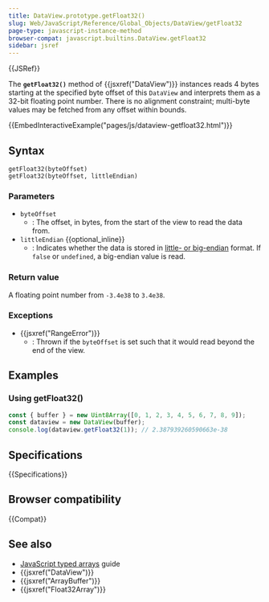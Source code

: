 ```yaml
---
title: DataView.prototype.getFloat32()
slug: Web/JavaScript/Reference/Global_Objects/DataView/getFloat32
page-type: javascript-instance-method
browser-compat: javascript.builtins.DataView.getFloat32
sidebar: jsref
---
```


{{JSRef}}

The **`getFloat32()`** method of {{jsxref("DataView")}} instances reads 4 bytes starting at the specified byte offset of this `DataView` and interprets them as a 32-bit floating point number. There is no alignment constraint; multi-byte values may be fetched from any offset within bounds.

{{EmbedInteractiveExample("pages/js/dataview-getfloat32.html")}}

## Syntax

```js-nolint
getFloat32(byteOffset)
getFloat32(byteOffset, littleEndian)
```

### Parameters

- `byteOffset`
  - : The offset, in bytes, from the start of the view to read the data from.
- `littleEndian` {{optional_inline}}
  - : Indicates whether the data is stored in [little- or big-endian](/en-US/docs/Glossary/Endianness) format. If `false` or `undefined`, a big-endian value is read.

### Return value

A floating point number from `-3.4e38` to `3.4e38`.

### Exceptions

- {{jsxref("RangeError")}}
  - : Thrown if the `byteOffset` is set such that it would read beyond the end of the view.

## Examples

### Using getFloat32()

```js
const { buffer } = new Uint8Array([0, 1, 2, 3, 4, 5, 6, 7, 8, 9]);
const dataview = new DataView(buffer);
console.log(dataview.getFloat32(1)); // 2.387939260590663e-38
```

## Specifications

{{Specifications}}

## Browser compatibility

{{Compat}}

## See also

- [JavaScript typed arrays](/en-US/docs/Web/JavaScript/Guide/Typed_arrays) guide
- {{jsxref("DataView")}}
- {{jsxref("ArrayBuffer")}}
- {{jsxref("Float32Array")}}
